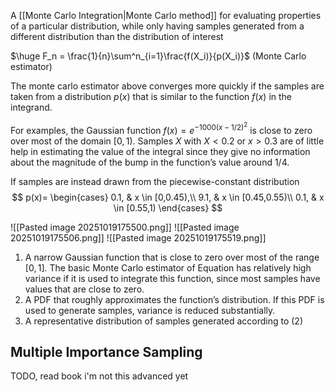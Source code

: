 A [[Monte Carlo Integration|Monte Carlo method]] for evaluating properties of a particular distribution, while only having samples generated from a different distribution than the distribution of interest

$\huge F_n = \frac{1}{n}\sum^n_{i=1}\frac{f(X_i)}{p(X_i)}$ (Monte Carlo estimator)

The monte carlo estimator above converges more quickly if the samples are taken from a distribution $p(x)$ that is similar to the function $f(x)$ in the integrand.

For examples, the Gaussian function $f(x)=e^{-1000(x-1/2)^2}$ is close to zero over most of the domain $[0, 1)$. Samples $X$ with $X<0.2$ or $x>0.3$ are of little help in estimating the value of the integral since they give no information about the magnitude of the bump in the function’s value around $1/4$.

If samples are instead drawn from the piecewise-constant distribution
$$
p(x)=
\begin{cases}
0.1, & x \in [0,0.45),\\
9.1, & x \in [0.45,0.55)\\
0.1, & x \in [0.55,1)
\end{cases}
$$

![[Pasted image 20251019175500.png]]
![[Pasted image 20251019175506.png]]
![[Pasted image 20251019175519.png]]
1. A narrow Gaussian function that is close to zero over most of the range $[0, 1]$. The basic Monte Carlo estimator of Equation has relatively high variance if it is used to integrate this function, since most samples have values that are close to zero. 
2. A PDF that roughly approximates the function’s distribution. If this PDF is used to generate samples, variance is reduced substantially. 
3. A representative distribution of samples generated according to (2)

## Multiple Importance Sampling
TODO, read book i'm not this advanced yet